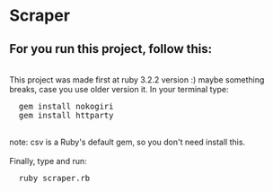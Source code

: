 # Scraper
## For you run this project, follow this:
<br>
This project was made first at ruby 3.2.2 version :) maybe something breaks, case you use older version it.
In your terminal type: <br>
<pre>
  gem install nokogiri
  gem install httparty 
</pre>
<br>
note: csv is a Ruby's default gem, so you don't need install this.<br>
<br>
Finally, type and run: <br>
<pre>
  ruby scraper.rb 
</pre>
